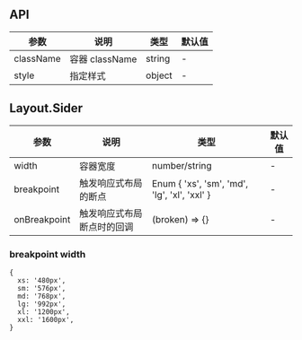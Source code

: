 ## API

| 参数 | 说明 | 类型 | 默认值 |
| --- | --- | --- | --- |
| className | 容器 className | string | - |
| style | 指定样式 | object | - |

## Layout.Sider

| 参数 | 说明 | 类型 | 默认值 |
| --- | --- | --- | --- |
| width | 容器宽度 | number/string  | - |
| breakpoint | 触发响应式布局的断点 | Enum { 'xs', 'sm', 'md', 'lg', 'xl', 'xxl' } | - |
| onBreakpoint | 触发响应式布局断点时的回调 | (broken) => {} | - |

### breakpoint width

```
{
  xs: '480px',
  sm: '576px',
  md: '768px',
  lg: '992px',
  xl: '1200px',
  xxl: '1600px',
}
```